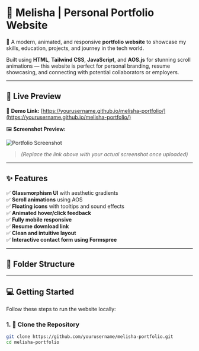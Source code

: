 # 🌟 Melisha | Personal Portfolio Website

🎯 A modern, animated, and responsive **portfolio website** to showcase my skills, education, projects, and journey in the tech world.

Built using **HTML**, **Tailwind CSS**, **JavaScript**, and **AOS.js** for stunning scroll animations — this website is perfect for personal branding, resume showcasing, and connecting with potential collaborators or employers.

---

## 🚀 Live Preview

🔗 **Demo Link:** [https://yourusername.github.io/melisha-portfolio/](https://yourusername.github.io/melisha-portfolio/)

🖼️ **Screenshot Preview:**

![Portfolio Screenshot](https://user-images.githubusercontent.com/your-username/your-repo/preview.png)  
> *(Replace the link above with your actual screenshot once uploaded)*

---

## ✨ Features

✅ **Glassmorphism UI** with aesthetic gradients  
✅ **Scroll animations** using AOS  
✅ **Floating icons** with tooltips and sound effects  
✅ **Animated hover/click feedback**  
✅ **Fully mobile responsive**  
✅ **Resume download link**  
✅ **Clean and intuitive layout**  
✅ **Interactive contact form using Formspree**

---

## 📁 Folder Structure


---

## 💻 Getting Started

Follow these steps to run the website locally:

### 1. 🚚 Clone the Repository

```bash
git clone https://github.com/yourusername/melisha-portfolio.git
cd melisha-portfolio
